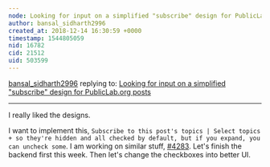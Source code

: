 ```yaml
---
node: Looking for input on a simplified "subscribe" design for PublicLab.org posts
author: bansal_sidharth2996
created_at: 2018-12-14 16:30:59 +0000
timestamp: 1544805059
nid: 16782
cid: 21512
uid: 503599
---
```




[bansal_sidharth2996](../profile/bansal_sidharth2996) replying to: [Looking for input on a simplified "subscribe" design for PublicLab.org posts](../notes/warren/07-24-2018/looking-for-input-on-a-simplified-subscribe-design-for-publiclab-org-posts)

----
I really liked the designs. 

I want to implement this,
``Subscribe to this post's topics | Select topics + so they're hidden and all checked by default, but if you expand, you can uncheck some``.
I am working on similar stuff, [#4283](/n/4283). Let's finish the backend first this week. Then let's change the checkboxes into better UI.